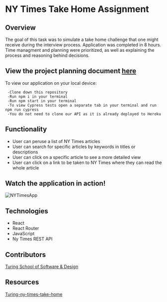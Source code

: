 # NY Times Take Home Assignment

## Overview
 The goal of this task was to simulate a take home challenge that one might receive during the interview process. Application was completed in 8 hours. Time managment and planning were prioritized, as well as explaining the process and reasoning behind decisions.
 
 
## View the project planning document [here](https://github.com/ShaunaMyers/ny-times-take-home/blob/main/project_planning.md)

To view our application on your local device:

     -Clone down this repository
     -Run npm i in your terminal
     -Run npm start in your terminal
     -To view Cypress tests open a separate tab in your terminal and run npm run cypress
     -You do not need to clone our API as it is already deployed to Heroku


## Functionality

  - User can peruse a list of NY Times articles 
  - User can search for specific articles by keywords in titles or descriptions
  - User can click on a specific article to see a more detailed view
  - User can click on a link to be taken to NY Times where they can read the whole article

## Watch the application in action!

![NYTimesApp](https://user-images.githubusercontent.com/74690897/133482740-089c91bf-6723-4da8-8575-35c086a440cf.gif)


## Technologies
  - React
  - React Router
  - JavaScript
  - Ny Times REST API

## Contributors
  
[Turing School of Software & Design](https://turing.edu/)

## Resources
  [Turing-ny-times-take-home](https://mod4.turing.edu/projects/take_home/)
